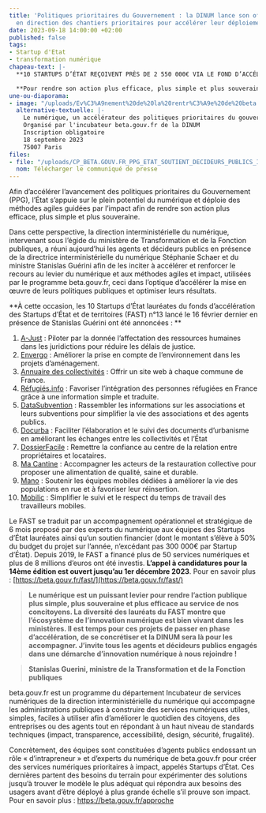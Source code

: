 ```yaml
---
title: 'Politiques prioritaires du Gouvernement : la DINUM lance son offre de service
  en direction des chantiers prioritaires pour accélérer leur déploiement.'
date: 2023-09-18 14:00:00 +02:00
published: false
tags:
- Startup d'Etat
- transformation numérique
chapeau-text: |-
  **10 STARTUPS D’ÉTAT REÇOIVENT PRÈS DE 2 550 000€ VIA LE FOND D’ACCÉLÉRATION DES STARTUPS D’ÉTAT ET DE TERRITOIRES DE LA DIRECTION INTERMINISTÉRIELLE DU NUMÉRIQUE.**

  **Pour rendre son action plus efficace, plus simple et plus souveraine, l’État s’appuie sur la puissance offerte par le numérique : qu’il s’agisse par exemple de dématérialisation permettant de faciliter les démarches des usagers les plus à l’aise avec le numérique et libérer du temps aux agents publics pour mieux accompagner les citoyens les plus isolés du numérique ou encore d’expérimenter l’utilisation d’outils d’intelligence artificielle pour améliorer la qualité des réponses apportées aux usagers.**
une-ou-diaporama:
- image: "/uploads/Ev%C3%A9nement%20de%20la%20rentr%C3%A9e%20de%20beta.gouv.fr%20-%20Twitter%20Post.png"
  alternative-textuelle: |-
    Le numérique, un accélérateur des politiques prioritaires du gouvernement
    Organisé par l'incubateur beta.gouv.fr de la DINUM
    Inscription obligatoire
    18 septembre 2023
    75007 Paris
files:
- file: "/uploads/CP_BETA.GOUV.FR_PPG_ETAT_SOUTIENT_DECIDEURS_PUBLICS_INVESTIT_VIA_FAST.pdf"
  nom: Télécharger le communiqué de presse
---
```


Afin d’accélérer l’avancement des politiques prioritaires du Gouvernement (PPG), l’État s’appuie sur le plein potentiel du numérique et déploie des méthodes agiles guidées par l’impact afin de rendre son action plus efficace, plus simple et plus souveraine. 

Dans cette perspective, la direction interministérielle du numérique, intervenant sous l’égide du ministère de Transformation et de la Fonction publiques, a réuni aujourd’hui les agents et décideurs publics en présence de la directrice interministérielle du numérique Stéphanie Schaer et du ministre Stanislas Guérini afin de les inciter à accélérer et renforcer le recours au levier du numérique et aux méthodes agiles et impact, utilisées par le programme beta.gouv.fr, ceci dans l’optique d’accélérer la mise en œuvre de leurs politiques publiques et optimiser leurs résultats.

**À cette occasion, les 10 Startups d’État lauréates du fonds d’accélération des Startups d’État et de territoires (FAST) n°13 lancé le 16 février dernier en présence de Stanislas Guérini ont été annoncées : **
1. [A-Just](https://beta.gouv.fr/startups/a-just.html) : Piloter par la donnée l’affectation des ressources humaines dans les juridictions pour réduire les délais de justice.
2. [Envergo](https://beta.gouv.fr/startups/envergo.html) : Améliorer la prise en compte de l’environnement dans les projets d’aménagement.
3. [Annuaire des collectivités](https://collectivite.fr/) : Offrir un site web à chaque commune de France.
4. [Réfugiés.info](https://refugies.info/fr) : Favoriser l’intégration des personnes réfugiées en France grâce à une information simple et traduite. 
5. [DataSubvention](https://app.datasubvention.beta.gouv.fr/auth/login?url=%2F) : Rassembler les informations sur les associations et leurs subventions pour simplifier la vie des associations et des agents publics. 
6. [Docurba](https://docurba.beta.gouv.fr/) : Faciliter l’élaboration et le suivi des documents d’urbanisme en améliorant les échanges entre les collectivités et l’État 
7. [DossierFacile](https://www.dossierfacile.fr/) : Remettre la confiance au centre de la relation entre propriétaires et locataires.
8. [Ma Cantine](https://ma-cantine.agriculture.gouv.fr/accueil/) : Accompagner les acteurs de la restauration collective pour proposer une alimentation de qualité, saine et durable.
9. [Mano](https://mano-app.fabrique.social.gouv.fr/) : Soutenir les équipes mobiles dédiées à améliorer la vie des populations en rue et à favoriser leur réinsertion. 
10. [Mobilic](https://mobilic.beta.gouv.fr/) : Simplifier le suivi et le respect du temps de travail des travailleurs mobiles.

Le FAST se traduit par un accompagnement opérationnel et stratégique de 6 mois proposé par des experts du numérique aux équipes des Startups d’État lauréates ainsi qu’un soutien financier (dont le montant s’élève à 50% du budget du projet sur l’année, n’excédant pas 300 000€ par Startup d’État). Depuis 2019, le FAST a financé plus de 50 services numériques et plus de 8 millions d’euros ont été investis. **L’appel à candidatures pour la 14ème édition est ouvert jusqu’au 1er décembre 2023**. Pour en savoir plus : [https://beta.gouv.fr/fast/](https://beta.gouv.fr/fast/) 

<blockquote class="citation"><p><b>Le numérique est un puissant levier pour rendre l’action publique plus simple, plus souveraine et plus efficace au service de nos concitoyens. La diversité des lauréats du FAST montre que l’écosystème de l’innovation numérique est bien vivant dans les ministères. Il est temps pour ces projets de passer en phase d’accélération, de se concrétiser et la DINUM sera là pour les accompagner. J’invite tous les agents et décideurs publics engagés dans une démarche d’innovation numérique à nous rejoindre ! </b></p> </blockquote>
<blockquote class="auteur-citation"> <p><strong>Stanislas Guerini, ministre de la Transformation et de la Fonction publiques</strong></p> </blockquote>

beta.gouv.fr est un programme du département Incubateur de services numériques de la direction interministérielle du numérique qui accompagne les administrations publiques à construire des services numériques utiles, simples, faciles à utiliser afin d’améliorer le quotidien des citoyens, des entreprises ou des agents tout en répondant à un haut niveau de standards techniques (impact, transparence, accessibilité, design, sécurité, frugalité). 

Concrètement, des équipes sont constituées d’agents publics endossant un rôle « d’intrapreneur » et d’experts du numérique de beta.gouv.fr pour créer des services numériques prioritaires à impact, appelés Startups d’État. Ces dernières partent des besoins du terrain pour expérimenter des solutions jusqu’à trouver le modèle le plus adéquat qui répondra aux besoins des usagers avant d’être déployé à plus grande échelle s’il prouve son impact. Pour en savoir plus : https://beta.gouv.fr/approche